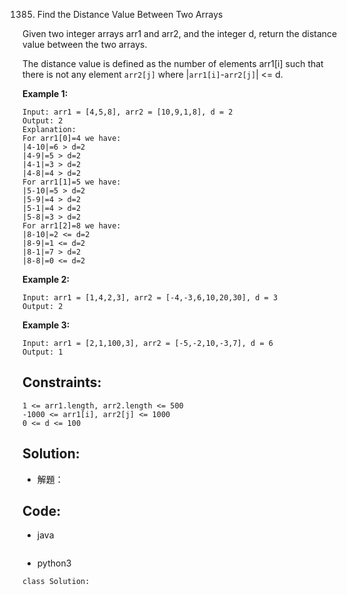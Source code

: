 1385. Find the Distance Value Between Two Arrays

Given two integer arrays arr1 and arr2, and the integer d, return the distance value between the two arrays.

The distance value is defined as the number of elements arr1[i] such that there is not any element ```arr2[j]``` where |```arr1[i]```-```arr2[j]```| <= d.


**Example 1:**
```
Input: arr1 = [4,5,8], arr2 = [10,9,1,8], d = 2
Output: 2
Explanation: 
For arr1[0]=4 we have: 
|4-10|=6 > d=2 
|4-9|=5 > d=2 
|4-1|=3 > d=2 
|4-8|=4 > d=2 
For arr1[1]=5 we have: 
|5-10|=5 > d=2 
|5-9|=4 > d=2 
|5-1|=4 > d=2 
|5-8|=3 > d=2
For arr1[2]=8 we have:
|8-10|=2 <= d=2
|8-9|=1 <= d=2
|8-1|=7 > d=2
|8-8|=0 <= d=2
```

**Example 2:**
```
Input: arr1 = [1,4,2,3], arr2 = [-4,-3,6,10,20,30], d = 3
Output: 2
```

**Example 3:**
```
Input: arr1 = [2,1,100,3], arr2 = [-5,-2,10,-3,7], d = 6
Output: 1
```

## Constraints:
```
1 <= arr1.length, arr2.length <= 500
-1000 <= arr1[i], arr2[j] <= 1000
0 <= d <= 100
```




## Solution:
- 解題：
    



## Code:
- java
```java

```
- python3
```py3
class Solution:
```